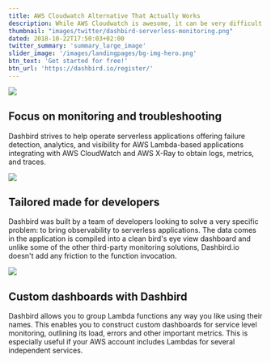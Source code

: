 ```yaml
---
title: AWS Cloudwatch Alternative That Actually Works
description: While AWS Cloudwatch is awesome, it can be very difficult to debug those lambda functions.
thumbnail: "images/twitter/dashbird-serverless-monitoring.png"
dated: 2018-10-22T17:50:03+02:00
twitter_summary: 'summary_large_image'
slider_image: '/images/landingpages/bg-img-hero.png'
btn_text: 'Get started for free!'
btn_url: 'https://dashbird.io/register/'
---
```


<div class="bg-white">
  	<section class="container pt-5 pb-10 landing-content">
		<div class="row pt-7">
			<div class="col-12 col-md-6 landing-img">
				<img src="/images/landingpages/landinf-instant-faluire.png">
			</div>
			<div class="col-12 col-md-6 landing-text">
				<div class="col-12 col-xs-10 col-sm-12 col-lg-10 landing-text-inner sf-ui-text">
					<h2 class="landing-titles ">Focus on monitoring and troubleshooting</h2>
					<p>Dashbird strives to help operate serverless applications offering failure detection, analytics, and visibility for AWS Lambda-based applications integrating with AWS CloudWatch and AWS X-Ray to obtain logs, metrics, and traces.</p>
				</div>
			</div>
		</div>
		<div class="row pt-7">
			<div class="col-12 col-md-6 landing-img">
				<img src="/images/landingpages/effortless-debugging.png">
			</div>
			<div class="col-12 col-md-6 landing-text">
				<div class="col-12 col-xs-10 col-sm-12 col-lg-10 landing-text-inner sf-ui-text">
					<h2 class="landing-titles ">Tailored made for developers</h2>
					<p>Dashbird was built by a team of developers looking to solve a very specific problem: to bring observability to serverless applications. The data comes in the application is compiled into a clean bird's eye view dashboard and unlike some of the other third-party monitoring solutions, Dashbird.io doesn't add any friction to the function invocation.</p>
				</div>
			</div>
		</div>
		<div class="row pt-7">
			<div class="col-12 col-md-6 landing-img">
				<img src="/images/landingpages/track-full-extent.png">
			</div>
			<div class="col-12 col-md-6 landing-text">
				<div class="col-12 col-xs-10 col-sm-12 col-lg-10 landing-text-inner sf-ui-text">
					<h2 class="landing-titles ">Custom dashboards with Dashbird</h2>
					<p>Dashbird allows you to group Lambda functions any way you like using their names. This enables you to construct custom dashboards for service level monitoring, outlining its load, errors and other important metrics. This is especially useful if your AWS account includes Lambdas for several independent services.</p>
				</div>
			</div>
		</div>
  	</section>
 </div>